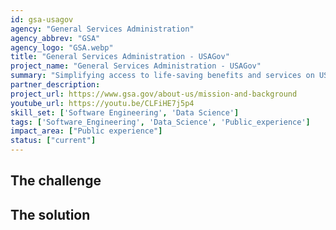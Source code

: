 ```yaml
---
id: gsa-usagov
agency: "General Services Administration"
agency_abbrev: "GSA"
agency_logo: "GSA.webp"
title: "General Services Administration - USAGov"
project_name: "General Services Administration - USAGov"
summary: "Simplifying access to life-saving benefits and services on USAGov."
partner_description: 
project_url: https://www.gsa.gov/about-us/mission-and-background
youtube_url: https://youtu.be/CLFiHE7j5p4
skill_set: ['Software Engineering', 'Data Science']
tags: ['Software_Engineering', 'Data_Science', 'Public_experience']
impact_area: ["Public experience"]
status: ["current"]
---
```




## The challenge

## The solution 


